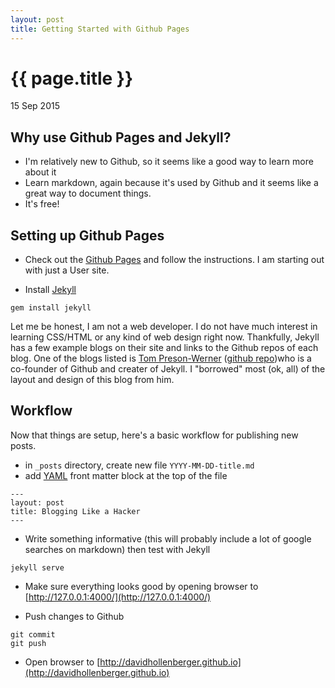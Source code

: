 ```yaml
---
layout: post
title: Getting Started with Github Pages
---
```


{{ page.title }}
================
<p class="meta">15 Sep 2015</p>

Why use Github Pages and Jekyll?
--------------------------------
* I'm relatively new to Github, so it seems like a good way to learn more about it
* Learn markdown, again because it's used by Github and it seems like a great way to document things.
* It's free!

Setting up Github Pages
-----------------------
* Check out the [Github Pages](https://pages.github.com/) and follow the instructions.  I am starting out with just a User site.

* Install [Jekyll](https://http://jekyllrb.com/)
```
gem install jekyll
```  

Let me be honest, I am not a web developer.  I do not have much interest in learning CSS/HTML or any kind of web design right now.  Thankfully, Jekyll has a few example blogs on their site and links to the Github repos of each blog.  One of the blogs listed is [Tom Preson-Werner](http://tom.preston-werner.com/) ([github repo](https://github.com/mojombo/tpw))who is a co-founder of Github and creater of Jekyll.  I "borrowed" most (ok, all) of the layout and design of this blog from him.

Workflow
--------
Now that things are setup, here's a basic workflow for publishing new posts.

* in `_posts` directory, create new file `YYYY-MM-DD-title.md`
* add [YAML](yaml.org) front matter block at the top of the file

```
---
layout: post
title: Blogging Like a Hacker
---
```

* Write something informative (this will probably include a lot of google searches on markdown) then test with Jekyll

```
jekyll serve
```
* Make sure everything looks good by opening browser to [http://127.0.0.1:4000/](http://127.0.0.1:4000/)

* Push changes to Github

```
git commit
git push
```
* Open browser to [http://davidhollenberger.github.io](http://davidhollenberger.github.io)
